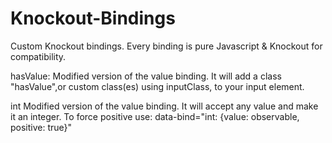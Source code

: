 # Knockout-Bindings

Custom Knockout bindings.
Every binding is pure Javascript & Knockout for compatibility.

hasValue:
	Modified version of the value binding. It will add a class "hasValue",or custom class(es) using inputClass, to your input element.  

int
	Modified version of the value binding. It will accept any value and make it an integer. To force positive use: data-bind="int: {value: observable, positive: true}"
